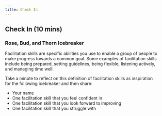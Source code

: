 ```yaml
---
title: Check In
---
```


## Check In (10 mins)

### **Rose, Bud, and Thorn Icebreaker** 


Facilitation skills are specific  abilities you  use to enable a group of people to make progress towards a common goal. Some examples of facilitation skills include being prepared, setting guidelines, being flexible, listening actively, and managing time well.



Take a minute to reflect on this definition of facilitation skills as inspiration for the following icebreaker and then share: 



* Your name
* One facilitation skill that you feel confident in
* One facilitation skill that you look forward to improving 
* One facilitation skill that you struggle with

